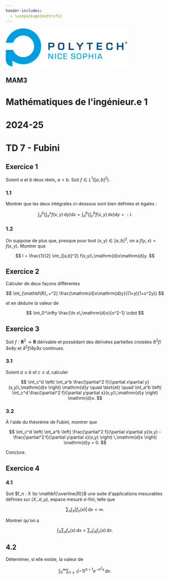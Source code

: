 ```yaml
---
header-includes:
  - \usepackage{mathrsfs}
---
```

![PNS](https://raw.githubusercontent.com/pns-mam/mi1/master/logo-pns.png)

## MAM3

# Mathématiques de l'ingénieur.e 1

# 2024-25

# TD 7 - Fubini

## Exercice 1

Soient $a$ et $b$ deux réels, $a < b$. Soit $f \in L^1([a,b]^2)$.

### 1.1

Montrer que les deux intégrales ci-dessous sont bien définies et égales : 

$$ \int_a^b \left( \int_a^x f(x,y)\,\mathrm{d}y \right) \mathrm{d}x
 = \int_a^b \left( \int_y^b f(x,y)\,\mathrm{d}x \right) \mathrm{d}y =: I. $$

### 1.2

On suppose de plus que, presque pour tout $(x,y) \in [a,b]^2$, on a $f(y,x)=f(x,y)$. Montrer que

$$ I = \frac{1}{2} \int_{[a,b]^2} f(x,y)\,\mathrm{d}x\mathrm{d}y. $$

## Exercice 2

Calculer de deux façons différentes

$$ \int_{\mathbf{R}_+^2} \frac{\mathrm{d}x\mathrm{d}y}{(1+y)(1+x^2y)} $$

et en déduire la valeur de 

$$ \int_0^\infty \frac{\ln x\,\mathrm{d}x}{x^2-1} \cdot $$

## Exercice 3

Soit $f : \mathbf{R}^2 \to \mathbf{R}$ dérivable et possédant des dérivées partielles croisées $\partial^2 f/\partial x\partial y$ et 
$\partial^2 f/\partial y\partial x$ continues.

### 3.1

Soient $a \leq b$ et $c \leq d$, calculer

$$ \int_c^d \left( \int_a^b \frac{\partial^2 f}{\partial x\partial y}(x,y)\,\mathrm{d}x \right) \mathrm{d}y \quad \text{et} \quad
   \int_a^b \left( \int_c^d \frac{\partial^2 f}{\partial y\partial x}(x,y)\,\mathrm{d}y \right) \mathrm{d}x. $$

### 3.2

À l'aide du théorème de Fubini, montrer que

$$ \int_c^d \left( \int_a^b \left( \frac{\partial^2 f}{\partial x\partial y}(x,y) - \frac{\partial^2 f}{\partial y\partial x}(x,y) \right) \,\mathrm{d}x \right) \mathrm{d}y = 0. $$

Conclure.

## Exercice 4

### 4.1

Soit $f_n : X \to \mathbf{\overline{R}}$ une suite d'applications mesurables définies sur $(X,\mathscr{B},\mu)$, espace mesuré $\sigma$-fini, telle que

$$ \sum_n \int_X |f_n(x)|\,\mathrm{d}x < \infty. $$

Montrer qu'on a

$$ \int_X \sum_n f_n(x)\,\mathrm{d}x =
   \sum_n \int_X f_n(x)\,\mathrm{d}x. $$

## 4.2

Déterminer, si elle existe, la valeur de

$$ \int_0^\infty \sum_{n \geq 1} (-1)^{n+1}e^{-n^2 x}\,\mathrm{d}x. $$
